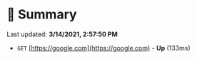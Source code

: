 # 📖 Summary
Last updated: **3/14/2021, 2:57:50 PM**

- `GET` [https://google.com](https://google.com) - **Up** (133ms)
